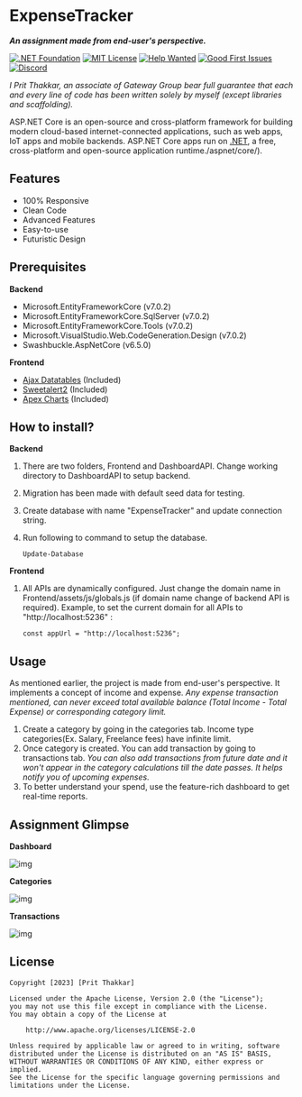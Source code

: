 ﻿
ExpenseTracker
============
***An assignment made from end-user's perspective.***

[![.NET Foundation](https://img.shields.io/badge/.NET%20Foundation-blueviolet.svg)](https://www.dotnetfoundation.org/) [![MIT License](https://img.shields.io/github/license/dotnet/aspnetcore?color=%230b0&style=flat-square)](https://github.com/dotnet/aspnetcore/blob/main/LICENSE.txt) [![Help Wanted](https://img.shields.io/github/issues/dotnet/aspnetcore/help%20wanted?color=%232EA043&label=help%20wanted&style=flat-square)](https://github.com/dotnet/aspnetcore/issues?q=is%3Aissue+is%3Aopen+label%3A%22help+wanted%22) [![Good First Issues](https://img.shields.io/github/issues/dotnet/aspnetcore/good%20first%20issue?color=%23512BD4&label=good%20first%20issue&style=flat-square)](https://github.com/dotnet/aspnetcore/issues?q=is%3Aissue+is%3Aopen+label%3A%22good+first+issue%22) [![Discord](https://img.shields.io/discord/732297728826277939?style=flat-square&label=Discord&logo=discord&logoColor=white&color=7289DA)](https://aka.ms/dotnet-discord)

*I Prit Thakkar, an associate of Gateway Group bear full guarantee that each and every line of code has been written solely by myself (except libraries and scaffolding).*

ASP.NET Core is an open-source and cross-platform framework for building modern cloud-based internet-connected applications, such as web apps, IoT apps and mobile backends. ASP.NET Core apps run on [.NET](https://dot.net), a free, cross-platform and open-source application runtime./aspnet/core/).

## Features
 - 100% Responsive
 - Clean Code
 - Advanced Features
 - Easy-to-use
 - Futuristic Design

## Prerequisites

**Backend**
 - Microsoft.EntityFrameworkCore (v7.0.2)
 - Microsoft.EntityFrameworkCore.SqlServer (v7.0.2)
 - Microsoft.EntityFrameworkCore.Tools (v7.0.2)
 - Microsoft.VisualStudio.Web.CodeGeneration.Design (v7.0.2)
 - Swashbuckle.AspNetCore (v6.5.0)
 
 **Frontend**
 
 - [Ajax Datatables](https://datatables.net/manual/ajax) (Included)
 - [Sweetalert2](https://sweetalert2.github.io/) (Included)
 - [Apex Charts](https://apexcharts.com/) (Included)

## How to install?

**Backend**
 1. There are two folders, Frontend and DashboardAPI. Change working directory to DashboardAPI to setup backend.
 2. Migration has been made with default seed data for testing.
 3. Create database with name "ExpenseTracker" and update connection string.
 4. Run following to command to setup the database.


        Update-Database

**Frontend**

 1. All APIs are dynamically configured. Just change the domain name in Frontend/assets/js/globals.js (if domain name change of backend API is required). Example, to set the current domain for all APIs to "http://localhost:5236" :
 
        const appUrl = "http://localhost:5236";

## Usage

As mentioned earlier, the project is made from end-user's perspective. It implements a concept of income and expense. *Any expense transaction mentioned, can never exceed total available balance (Total Income - Total Expense) or corresponding category limit.*

 1. Create a category by going in the categories tab. Income type categories(Ex. Salary, Freelance fees) have infinite limit.
 2. Once category is created. You can add transaction by going to transactions tab. *You can also add transactions from future date and it won't appear in the category calculations till the date passes. It helps notify you of upcoming expenses.*
 3. To better understand your spend, use the feature-rich dashboard to get real-time reports.

## Assignment Glimpse

**Dashboard**

![img](https://www.immortal.org.in/images/uploads/Screenshot1.png)

**Categories**

![img](https://www.immortal.org.in/images/uploads/Screenshot2.png)

**Transactions**

![img](https://www.immortal.org.in/images/uploads/Screenshot3.png)


## License

    Copyright [2023] [Prit Thakkar]

    Licensed under the Apache License, Version 2.0 (the "License");
    you may not use this file except in compliance with the License.
    You may obtain a copy of the License at

        http://www.apache.org/licenses/LICENSE-2.0

    Unless required by applicable law or agreed to in writing, software
    distributed under the License is distributed on an "AS IS" BASIS,
    WITHOUT WARRANTIES OR CONDITIONS OF ANY KIND, either express or implied.
    See the License for the specific language governing permissions and
    limitations under the License.